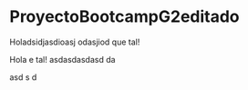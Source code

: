 # ProyectoBootcampG2editado
Holadsidjasdioasj odasjiod  que tal!

Hola  e tal!
asdasdasdasd
da

asd
s
d
